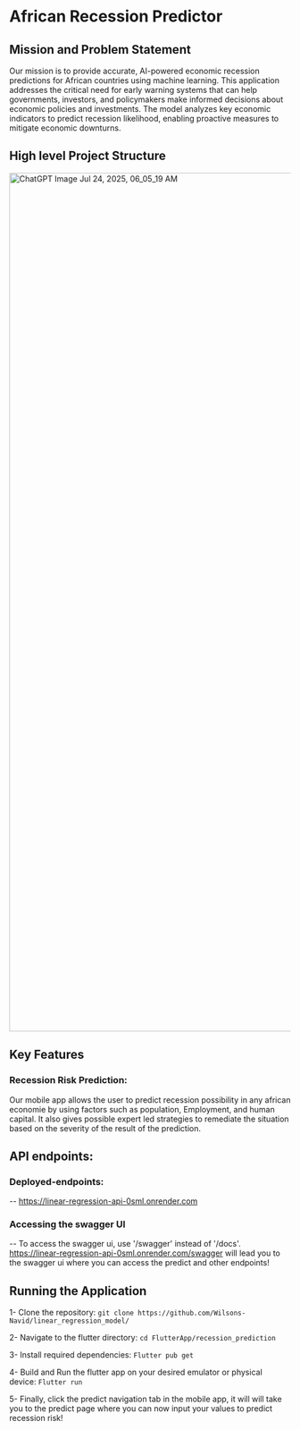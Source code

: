 # African Recession Predictor

## Mission and Problem Statement

Our mission is to provide accurate, AI-powered economic recession predictions for African countries using machine learning. This application addresses the critical need for early warning systems that can help governments, investors, and policymakers make informed decisions about economic policies and investments. The model analyzes key economic indicators to predict recession likelihood, enabling proactive measures to mitigate economic downturns.

## High level Project Structure


<img width="1024" height="1536" alt="ChatGPT Image Jul 24, 2025, 06_05_19 AM" src="https://github.com/user-attachments/assets/8a9da730-738e-4488-8c69-e9afddaa3316" />


## Key Features

### Recession Risk Prediction:
Our mobile app allows the user to predict recession possibility in any  african economie by using factors such as population, Employment, and human capital. It also gives possible expert led strategies to remediate the situation based on  the severity of the result of the prediction.

## API endpoints: 
### Deployed-endpoints: 
-- https://linear-regression-api-0sml.onrender.com
### Accessing the swagger UI
-- To  access the swagger ui, use '/swagger' instead of '/docs'. https://linear-regression-api-0sml.onrender.com/swagger will lead you to the swagger ui where you can access the predict and other endpoints!

## Running the Application
1- Clone the repository: ``git clone https://github.com/Wilsons-Navid/linear_regression_model/`` 


2- Navigate to the flutter directory: ``cd FlutterApp/recession_prediction`` 

3- Install required dependencies: ``Flutter pub get``  

4- Build and Run the flutter app on your desired emulator or physical device: ``Flutter run``

5- Finally, click the predict navigation tab in the mobile app, it will will take you to the predict page where you can now input your values to predict recession risk!



